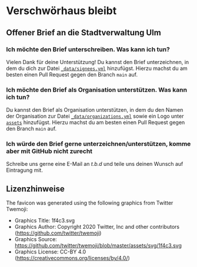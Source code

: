 # Verschwörhaus bleibt
## Offener Brief an die Stadtverwaltung Ulm

### Ich möchte den Brief unterschreiben. Was kann ich tun?
Vielen Dank für deine Unterstützung! Du kannst den Brief unterzeichnen, in dem du
dich zur Datei [`_data/signees.yml`](https://github.com/itrich/vsh-bleibt/blob/main/_data/signees.yml)
hinzufügst. Hierzu machst du am besten einen Pull Request gegen den Branch `main` auf.

### Ich möchte den Brief als Organisation unterstützen. Was kann ich tun?
Du kannst den Brief als Organisation unterstützen, in dem du den Namen der
Organisation zur Datei [`_data/organizations.yml`](https://github.com/itrich/vsh-bleibt/blob/main/_data/organizations.yml)
sowie ein Logo unter [`assets`](https://github.com/itrich/vsh-bleibt/blob/main/assets) hinzufügst.
Hierzu machst du am besten einen Pull Request gegen den Branch `main` auf.

### Ich würde den Brief gerne unterzeichnen/unterstützen, komme aber mit GitHub nicht zurecht
Schreibe uns gerne eine E-Mail an _t.b.d_ und teile uns deinen Wunsch auf Eintragung mit.

## Lizenzhinweise

The favicon was generated using the following graphics from Twitter Twemoji:

- Graphics Title: 1f4c3.svg
- Graphics Author: Copyright 2020 Twitter, Inc and other contributors (https://github.com/twitter/twemoji)
- Graphics Source: https://github.com/twitter/twemoji/blob/master/assets/svg/1f4c3.svg
- Graphics License: CC-BY 4.0 (https://creativecommons.org/licenses/by/4.0/)